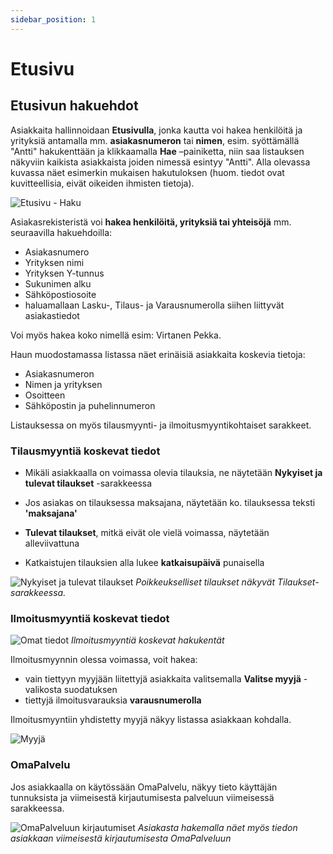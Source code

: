 ```yaml
---
sidebar_position: 1
---
```


# Etusivu

## Etusivun hakuehdot

Asiakkaita hallinnoidaan **Etusivulla**, jonka kautta voi hakea henkilöitä ja yrityksiä antamalla mm. **asiakasnumeron** tai **nimen**, esim. syöttämällä "Antti" hakukenttään ja klikkaamalla **Hae** –painiketta, niin saa listauksen näkyviin kaikista asiakkaista joiden nimessä esintyy "Antti". Alla olevassa kuvassa näet esimerkin mukaisen hakutuloksen (huom. tiedot ovat kuvitteellisia, eivät oikeiden ihmisten tietoja). 

![Etusivu - Haku ](/img/ohjeet/esimerkkihaku.png)

Asiakasrekisteristä voi **hakea henkilöitä, yrityksiä tai yhteisöjä** mm. seuraavilla hakuehdoilla:
- Asiakasnumero
- Yrityksen nimi
- Yrityksen Y-tunnus
- Sukunimen alku
- Sähköpostiosoite
- haluamallaan Lasku-, Tilaus- ja Varausnumerolla siihen liittyvät asiakastiedot

Voi myös hakea koko nimellä esim: Virtanen Pekka.

Haun muodostamassa listassa näet erinäisiä asiakkaita koskevia tietoja:
- Asiakasnumeron
- Nimen ja yrityksen
- Osoitteen
- Sähköpostin ja puhelinnumeron

Listauksessa on myös tilausmyynti- ja ilmoitusmyyntikohtaiset sarakkeet.

### Tilausmyyntiä koskevat tiedot

- Mikäli asiakkaalla on voimassa olevia tilauksia, ne näytetään **Nykyiset ja tulevat tilaukset** -sarakkeessa

- Jos asiakas on tilauksessa maksajana, näytetään ko. tilauksessa teksti **'maksajana'**

- **Tulevat tilaukset**, mitkä eivät ole vielä voimassa, näytetään alleviivattuna

- Katkaistujen tilauksien alla lukee **katkaisupäivä** punaisella

![Nykyiset ja tulevat tilaukset](/img/ohjeet/tilaukset.png)
*Poikkeukselliset tilaukset näkyvät Tilaukset-sarakkeessa.*

### Ilmoitusmyyntiä koskevat tiedot

![Omat tiedot](/img/ohjeet/ilmoitusmyyntihaku.png)
*Ilmoitusmyyntiä koskevat hakukentät*

Ilmoitusmyynnin olessa voimassa, voit hakea: 
- vain tiettyyn myyjään liitettyjä asiakkaita valitsemalla **Valitse myyjä** -valikosta suodatuksen
- tiettyjä ilmoitusvarauksia **varausnumerolla**

Ilmoitusmyyntiin yhdistetty myyjä näkyy listassa asiakkaan kohdalla.

![Myyjä](/img/ohjeet/myyja.png)

### OmaPalvelu

Jos asiakkaalla on käytössään OmaPalvelu, näkyy tieto käyttäjän tunnuksista ja viimeisestä kirjautumisesta palveluun viimeisessä sarakkeessa.

![OmaPalveluun kirjautumiset](/img/ohjeet/omapalvelu-kirjautuminen.png)
*Asiakasta hakemalla näet myös tiedon asiakkaan viimeisestä kirjautumisesta OmaPalveluun*